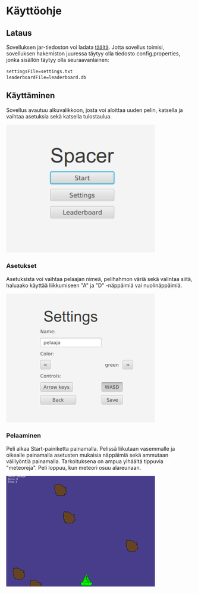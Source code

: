 # Käyttöohje

## Lataus

Sovelluksen jar-tiedoston voi ladata [täältä](https://github.com/Miejo/ot-harjoitustyo/releases/tag/v1.0). Jotta sovellus toimisi, sovelluksen hakemiston juuressa täytyy olla tiedosto config.properties, jonka sisällön täytyy olla seuraavanlainen:

```
settingsFile=settings.txt
leaderboardFile=leaderboard.db
```

## Käyttäminen

Sovellus avautuu alkuvalikkoon, josta voi aloittaa uuden pelin, katsella ja vaihtaa asetuksia sekä katsella tulostaulua.

<img src="https://raw.githubusercontent.com/Miejo/ot-harjoitustyo/master/dokumentaatio/kuvat/menu.png" width="400">

### Asetukset

Asetuksista voi vaihtaa pelaajan nimeä, pelihahmon väriä sekä valintaa siitä, haluaako käyttää liikkumiseen "A" ja "D" -näppäimiä vai nuolinäppäimiä.

<img src="https://raw.githubusercontent.com/Miejo/ot-harjoitustyo/master/dokumentaatio/kuvat/settings_2.png" width="400">

### Pelaaminen

Peli alkaa Start-painiketta painamalla. Pelissä liikutaan vasemmalle ja oikealle painamalla asetusten mukaisia näppäimiä sekä ammutaan välilyöntiä painamalla. Tarkoituksena on ampua ylhäältä tippuvia "meteoreja". Peli loppuu, kun meteori osuu alareunaan.

<img src="https://raw.githubusercontent.com/Miejo/ot-harjoitustyo/master/dokumentaatio/kuvat/gameplay.png" width="400">
